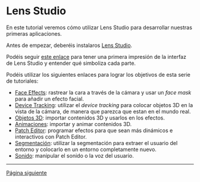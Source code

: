 # Lens Studio

En este tutorial veremos cómo utilizar Lens Studio para desarrollar nuestras primeras aplicaciones.

Antes de empezar, deberéis instalaros [Lens Studio](https://ar.snap.com/download?lang=en-US). 

Podéis seguir [este enlace](Studio.md) para tener una primera impresión de la interfaz de Lens Studio y entender qué simboliza cada parte.

Podéis utilizar los siguientes enlaces para lograr los objetivos de esta serie de tutoriales:

- [Face Effects](Face-Effects.md): rastrear la cara a través de la cámara y usar un _face mask_ para añadir un efecto facial.
- [Device Tracking](Device-Tracking.md): utilizar el _device tracking_ para colocar objetos 3D en la vista de la cámara, de manera que parezca que estan en el mundo real.
- [Objetos 3D](Objetos-3D.md): importar contenidos 3D y usarlos en los efectos.
- [Animaciones](Animaciones.md): importar y animar contenidos 3D.
- [Patch Editor](Patch-Editor.md): programar efectos para que sean más dinámicos e interactivos con Patch Editor.
- [Segmentación](Segmentación.md): utilizar la segmentación para extraer el usuario del entorno y colocarlo en un entorno completamente nuevo.
- [Sonido](Sonido.md): manipular el sonido o la voz del usuario.

---
[Página siguiente](Studio.md)
